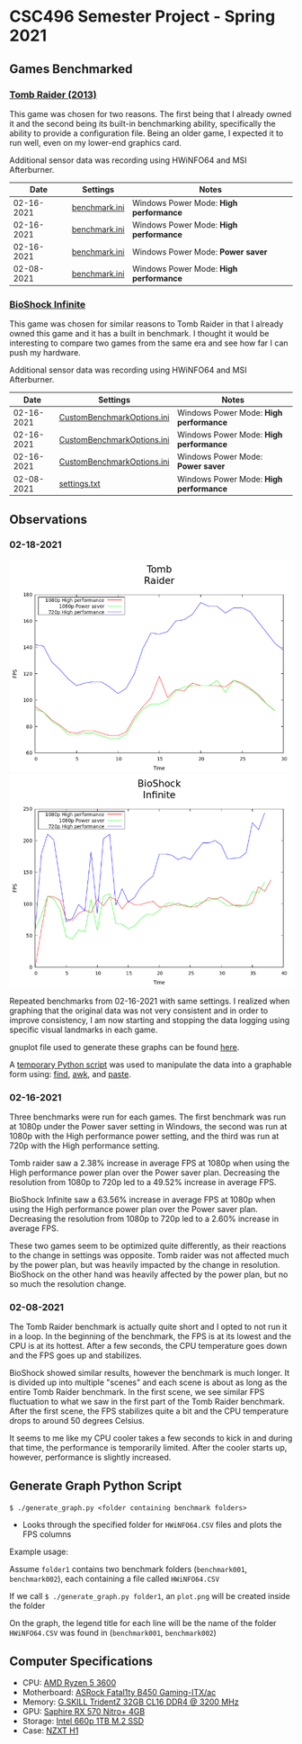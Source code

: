 # CSC496 Semester Project - Spring 2021


## Games Benchmarked

### [Tomb Raider (2013)](https://tombraider.fandom.com/wiki/Tomb_Raider_(2013_Game))

This game was chosen for two reasons.  The first being that I already owned it and the second being its built-in benchmarking ability, specifically the ability to provide a configuration file.  Being an older game, I expected it to run well, even on my lower-end graphics card.

Additional sensor data was recording using HWiNFO64 and MSI Afterburner.

 | Date       | Settings                                                               | Notes                                    |
 | ---------- | ---------------------------------------------------------------------- | ---------------------------------------- |
 | 02-16-2021 | [benchmark.ini](./Tomb%20Raider/02_16_2021/benchmark003/benchmark.ini) | Windows Power Mode: **High performance** |
 | 02-16-2021 | [benchmark.ini](./Tomb%20Raider/02_16_2021/benchmark002/benchmark.ini) | Windows Power Mode: **High performance** |
 | 02-16-2021 | [benchmark.ini](./Tomb%20Raider/02_16_2021/benchmark001/benchmark.ini) | Windows Power Mode: **Power saver**      |
 | 02-08-2021 | [benchmark.ini](./Tomb%20Raider/02_08_2021/benchmark001/benchmark.ini) | Windows Power Mode: **High performance** |

### [BioShock Infinite](https://2k.com/en-US/game/bioshock-infinite/)

This game was chosen for similar reasons to Tomb Raider in that I already owned this game and it has a built in benchmark.  I thought it would be interesting to compare two games from the same era and see how far I can push my hardware.

Additional sensor data was recording using HWiNFO64 and MSI Afterburner.

 | Date       | Settings                                                                                               | Notes                                    |
 | ---------- | ------------------------------------------------------------------------------------------------------ | ---------------------------------------- |
 | 02-16-2021 | [CustomBenchmarkOptions.ini](./BioShock%20Infinite/02_16_2021/benchmark003/CustomBenchmarkOptions.ini) | Windows Power Mode: **High performance** |
 | 02-16-2021 | [CustomBenchmarkOptions.ini](./BioShock%20Infinite/02_16_2021/benchmark002/CustomBenchmarkOptions.ini) | Windows Power Mode: **High performance** |
 | 02-16-2021 | [CustomBenchmarkOptions.ini](./BioShock%20Infinite/02_16_2021/benchmark001/CustomBenchmarkOptions.ini) | Windows Power Mode: **Power saver**      |
 | 02-08-2021 | [settings.txt](/BioShock%20Infinite/02_08_2021/settings.txt)                                           | Windows Power Mode: **High performance** |

## Observations

### 02-18-2021

![Line Graph TR](./Tomb%20Raider/02_18_2021/plot.png)
![Line Graph BS](./BioShock%20Infinite/02_18_2021/plot.png)

Repeated benchmarks from 02-16-2021 with same settings.  I realized when graphing that the original data was not very consistent and in order to improve consistency, I am now starting and stopping the data logging using specific visual landmarks in each game.

gnuplot file used to generate these graphs can be found [here](./gnu.plot).

A [temporary Python script](#generate-graph-python-script) was used to manipulate the data into a graphable form using: [find](https://en.wikipedia.org/wiki/Find_(Unix)), [awk](https://en.wikipedia.org/wiki/AWK), and [paste](https://en.wikipedia.org/wiki/Paste_(Unix)).

### 02-16-2021

Three benchmarks were run for each games.  The first benchmark was run at 1080p under the Power saver setting in Windows, the second was run at 1080p with the High performance power setting, and the third was run at 720p with the High performance setting.

Tomb raider saw a 2.38% increase in average FPS at 1080p when using the High performance power plan over the Power saver plan.  Decreasing the resolution from 1080p to 720p led to a 49.52% increase in average FPS.

BioShock Infinite saw a 63.56% increase in average FPS at 1080p when using the High performance power plan over the Power saver plan.  Decreasing the resolution from 1080p to 720p led to a 2.60% increase in average FPS.

These two games seem to be optimized quite differently, as their reactions to the change in settings was opposite.  Tomb raider was not affected much by the power plan, but was heavily impacted by the change in resolution.  BioShock on the other hand was heavily affected by the power plan, but no so much the resolution change.

### 02-08-2021

The Tomb Raider benchmark is actually quite short and I opted to not run it in a loop.  In the beginning of the benchmark, the FPS is at its lowest and the CPU is at its hottest.  After a few seconds, the CPU temperature goes down and the FPS goes up and stabilizes.

BioShock showed similar results, however the benchmark is much longer.  It is divided up into multiple "scenes" and each scene is about as long as the entire Tomb Raider benchmark.  In the first scene, we see similar FPS fluctuation to what we saw in the first part of the Tomb Raider benchmark.  After the first scene, the FPS stabilizes quite a bit and the CPU temperature drops to around 50 degrees Celsius.

It seems to me like my CPU cooler takes a few seconds to kick in and during that time, the performance is temporarily limited.  After the cooler starts up, however, performance is slightly increased.

## Generate Graph Python Script

`$ ./generate_graph.py <folder containing benchmark folders>`

* Looks through the specified folder for `HWiNFO64.CSV` files and plots the FPS columns

Example usage:

Assume `folder1` contains two benchmark folders (`benchmark001`, `benchmark002`), each containing a file called `HWiNFO64.CSV`

If we call `$ ./generate_graph.py folder1`, an `plot.png` will be created inside the folder

On the graph, the legend title for each line will be the name of the folder `HWiNFO64.CSV` was found in (`benchmark001`, `benchmark002`)

## Computer Specifications

* CPU: [AMD Ryzen 5 3600](https://www.amd.com/en/products/cpu/amd-ryzen-5-3600)
* Motherboard: [ASRock Fatal1ty B450 Gaming-ITX/ac](https://www.asrock.com/mb/AMD/Fatal1ty%20B450%20Gaming-ITXac/)
* Memory: [G.SKILL TridentZ 32GB CL16 DDR4 @ 3200 MHz](https://www.gskill.com/product/165/168/1536218236/F4-3200C16D-32GTZKWTrident-ZDDR4-3200MHz-CL16-18-18-38-1.35V32GB-(2x16GB))
* GPU: [Saphire RX 570 Nitro+ 4GB](https://www.sapphiretech.com/en/consumer/nitro-rx-570-4g-g5-oc)
* Storage: [Intel 660p 1TB M.2 SSD](https://www.intel.com/content/www/us/en/products/memory-storage/solid-state-drives/consumer-ssds/6-series/ssd-660p-series/660p-series-1-tb-m-2-80mm-3d2.html)
* Case: [NZXT H1](https://www.nzxt.com/products/h1-matte-white)